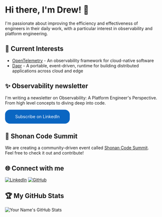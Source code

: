 # Hi there, I'm Drew! 👋

I'm passionate about improving the efficiency and effectiveness of engineers in their daily work, with a particular interest in observability and platform engineering. 

## 🌱 Current Interests

- [OpenTelemetry](https://github.com/open-telemetry) - An observability framework for cloud-native software
- [Dapr](https://github.com/dapr) - A portable, event-driven, runtime for building distributed applications across cloud and edge

## ✨ Observability newsletter 

I'm writing a newsletter on Observability: A Platform Engineer's Perspective. From high level concepts to diving deep into code.  

<style>
      .libutton {
        display: flex;
        flex-direction: column;
        justify-content: center;
        padding: 7px;
        text-align: center;
        outline: none;
        text-decoration: none !important;
        color: #ffffff !important;
        width: 200px;
        height: 32px;
        border-radius: 16px;
        background-color: #0A66C2;
        font-family: "SF Pro Text", Helvetica, sans-serif;
      }
    </style>
<a class="libutton" href="https://www.linkedin.com/build-relation/newsletter-follow?entityUrn=7056157670537375744" target="_blank">Subscribe on LinkedIn</a>

## 🚀 Shonan Code Summit

We are creating a community-driven event called [Shonan Code Summit](https://github.com/ShoCodeJP/ShoCode). Feel free to check it out and contribute!

## 🌐 Connect with me

[![LinkedIn](https://img.shields.io/badge/-LinkedIn-blue?style=flat&logo=LinkedIn&logoColor=white)](https://www.linkedin.com/in/drewby/)
[![GitHub](https://img.shields.io/badge/-GitHub-black?style=flat&logo=Github&logoColor=white)](https://github.com/drewby)

## 🏆 My GitHub Stats

![Your Name's GitHub Stats](https://github-readme-stats.vercel.app/api?username=drewby&show_icons=true&theme=radical)


<!--
**drewby/drewby** is a ✨ _special_ ✨ repository because its `README.md` (this file) appears on your GitHub profile.

Here are some ideas to get you started:

- 🔭 I’m currently working on ...
- 🌱 I’m currently learning ...
- 👯 I’m looking to collaborate on ...
- 🤔 I’m looking for help with ...
- 💬 Ask me about ...
- 📫 How to reach me: ...
- 😄 Pronouns: ...
- ⚡ Fun fact: ...
-->
